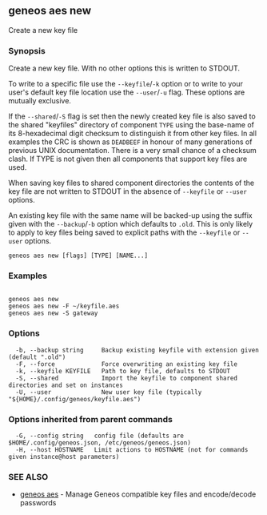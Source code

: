 ## geneos aes new

Create a new key file

### Synopsis


Create a new key file. With no other options this is written to
STDOUT.

To write to a specific file use the `--keyfile`/`-k` option
or to write to your user's default key file location use the
`--user`/`-u` flag. These options are mutually exclusive.

If the `--shared`/`-S` flag is set then the newly created key file is
also saved to the shared "keyfiles" directory of component `TYPE` using
the base-name of its 8-hexadecimal digit checksum to distinguish it
from other key files. In all examples the CRC is shown as `DEADBEEF`
in honour of many generations of previous UNIX documentation. There
is a very small chance of a checksum clash. If TYPE is not given then
all components that support key files are used.

When saving key files to shared component directories the contents of
the key file are not written to STDOUT in the absence of `--keyfile`
or `--user` options.

An existing key file with the same name will be backed-up using the
suffix given with the `--backup`/`-b` option which defaults to
`.old`. This is only likely to apply to key files being saved to
explicit paths with the `--keyfile` or `--user` options.


```
geneos aes new [flags] [TYPE] [NAME...]
```

### Examples

```

geneos aes new
geneos aes new -F ~/keyfile.aes
geneos aes new -S gateway

```

### Options

```
  -b, --backup string     Backup existing keyfile with extension given (default ".old")
  -F, --force             Force overwriting an existing key file
  -k, --keyfile KEYFILE   Path to key file, defaults to STDOUT
  -S, --shared            Import the keyfile to component shared directories and set on instances
  -U, --user              New user key file (typically "${HOME}/.config/geneos/keyfile.aes")
```

### Options inherited from parent commands

```
  -G, --config string   config file (defaults are $HOME/.config/geneos.json, /etc/geneos/geneos.json)
  -H, --host HOSTNAME   Limit actions to HOSTNAME (not for commands given instance@host parameters)
```

### SEE ALSO

* [geneos aes](geneos_aes.md)	 - Manage Geneos compatible key files and encode/decode passwords

